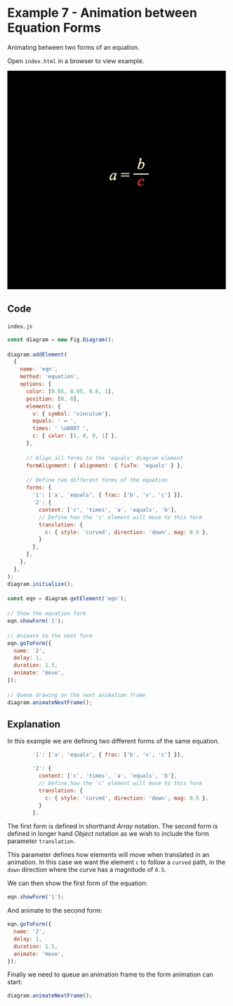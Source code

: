 # Example 7 - Animation between Equation Forms

Animating between two forms of an equation.

Open `index.html` in a browser to view example.

![](example.gif)

## Code
`index.js`
```js
const diagram = new Fig.Diagram();

diagram.addElement(
  {
    name: 'eqn',
    method: 'equation',
    options: {
      color: [0.95, 0.95, 0.6, 1],
      position: [0, 0],
      elements: {
        v: { symbol: 'vinculum'},
        equals: ' = ',
        times: ' \u00D7 ',
        c: { color: [1, 0, 0, 1] },
      },

      // Align all forms to the 'equals' diagram element
      formAlignment: { alignment: { fixTo: 'equals' } },

      // Define two different forms of the equation
      forms: {
        '1': ['a', 'equals', { frac: ['b', 'v', 'c'] }],
        '2': {
          content: ['c', 'times', 'a', 'equals', 'b'],
          // Define how the 'c' element will move to this form
          translation: {
            c: { style: 'curved', direction: 'down', mag: 0.5 },
          }
        },
      },
    },
  },
);
diagram.initialize();

const eqn = diagram.getElement('eqn');

// Show the equation form
eqn.showForm('1');

// Animate to the next form
eqn.goToForm({
  name: '2',
  delay: 1,
  duration: 1.5,
  animate: 'move',
});

// Queue drawing on the next animation frame
diagram.animateNextFrame();
```

## Explanation

In this example we are defining two different forms of the same equation.
```js
        '1': ['a', 'equals', { frac: ['b', 'v', 'c'] }],
```

```js
        '2': {
          content: ['c', 'times', 'a', 'equals', 'b'],
          // Define how the 'c' element will move to this form
          translation: {
            c: { style: 'curved', direction: 'down', mag: 0.5 },
          }
        },
```

The first form is defined in shorthand *Array* notation. The second form is defined in longer hand *Object* notation as we wish to include the form parameter `translation`.

This parameter defines how elements will move when translated in an animation. In this case we want the element `c` to follow a `curved` path, in the `down` direction where the curve has a magnitude of `0.5`.

We can then show the first form of the equation:
```js
eqn.showForm('1');
```

And animate to the second form:
```js
eqn.goToForm({
  name: '2',
  delay: 1,
  duration: 1.5,
  animate: 'move',
});
```

Finally we need to queue an animation frame to the form animation can start:
```js
diagram.animateNextFrame();
```